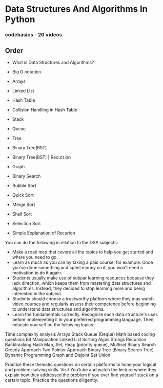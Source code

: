 # Data Structures And Algorithms In Python

### codebasics - 20 videos

## Order

- What is Data Structures and Algorithms?

- Big O notation

- Arrays

- Linked List

- Hash Table

- Collision Handling in Hash Table

- Stack

- Queue

- Tree

- Binary Tree(BST)

- Binary Tree(BST) | Recursion

- Graph

- Binary Search

- Bubble Sort

- Quick Sort

- Merge Sort

- Shell Sort

- Selection Sort

- Simple Explanation of Recurion

You can do the following in relation to the DSA subjects:

- Make a road map that covers all the topics to help you get started and where you need to go.
- Learn as much as you can by taking a paid course, for example. Once you've done something and spent money on it, you won't need a motivation to do it again.
- Students usually make use of subpar learning resources because they lack direction, which keeps them from mastering data structures and algorithms. Instead, they decided to stop learning more and being interested in the subject.
- Students should choose a trustworthy platform where they may watch video courses and regularly assess their competence before beginning to understand data structures and algorithms.
- Learn the fundamentals correctly: Recognize each data structure's uses before implementing it in your preferred programming language.
  Then, educate yourself on the following topics:

Time complexity analysis
Arrays
Stack
Queue (Deque)
Math based coding questions
Bit Manipulation
Linked List
Sorting Algos
Strings
Recursion
Backtracking
Hash Map, Set, Heap (priority queue), Multiset
Binary Search
Greedy Approach
Two Pointer Approach
Binary Tree (Binary Search Tree)
Dynamic Programming
Graph and Disjoint Set Union

Practice these thematic questions on certain platforms to hone your logical and problem-solving skills. Visit YouTube and watch the lecture where they explain how they addressed the problem if you ever find yourself stuck on a certain topic. Practice the questions diligently.
